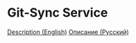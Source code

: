 # Git-Sync Service

[Description (English)](./docs/readme.en.md)
[Описание (Русский)](./docs/readme.ru.md)
